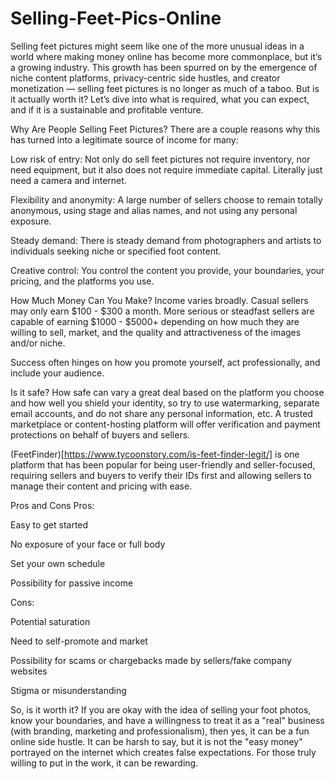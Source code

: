 # Selling-Feet-Pics-Online
Selling feet pictures might seem like one of the more unusual ideas in a world where making money online has become more commonplace, but it’s a growing industry. This growth has been spurred on by the emergence of niche content platforms, privacy-centric side hustles, and creator monetization — selling feet pictures is no longer as much of a taboo. But is it actually worth it?
Let’s dive into what is required, what you can expect, and if it is a sustainable and profitable venture.

Why Are People Selling Feet Pictures?
There are a couple reasons why this has turned into a legitimate source of income for many:

Low risk of entry: Not only do sell feet pictures not require inventory, nor need equipment, but it also does not require immediate capital. Literally just need a camera and internet.

Flexibility and anonymity: A large number of sellers choose to remain totally anonymous, using stage and alias names, and not using any personal exposure.

Steady demand: There is steady demand from photographers and artists to individuals seeking niche or specified foot content.

Creative control: You control the content you provide, your boundaries, your pricing, and the platforms you use.

How Much Money Can You Make?
Income varies broadly. Casual sellers may only earn $100 - $300 a month. More serious or steadfast sellers are capable of earning $1000 - $5000+ depending on how much they are willing to sell, market, and the quality and attractiveness of the images and/or niche.

Success often hinges on how you promote yourself, act professionally, and include your audience.

Is it safe?
How safe can vary a great deal based on the platform you choose and how well you shield your identity, so try to use watermarking, separate email accounts, and do not share any personal information, etc. A trusted marketplace or content-hosting platform will offer verification and payment protections on behalf of buyers and sellers.

(FeetFinder)[https://www.tycoonstory.com/is-feet-finder-legit/] is one platform that has been popular for being user-friendly and seller-focused, requiring sellers and buyers to verify their IDs first and allowing sellers to manage their content and pricing with ease.

Pros and Cons
Pros:

Easy to get started

No exposure of your face or full body

Set your own schedule

Possibility for passive income

Cons:

Potential saturation

Need to self-promote and market

Possibility for scams or chargebacks made by sellers/fake company websites

Stigma or misunderstanding

So, is it worth it?
If you are okay with the idea of selling your foot photos, know your boundaries, and have a willingness to treat it as a "real" business (with branding, marketing and professionalism), then yes, it can be a fun online side hustle. It can be harsh to say, but it is not the "easy money" portrayed on the internet which creates false expectations. For those truly willing to put in the work, it can be rewarding.
